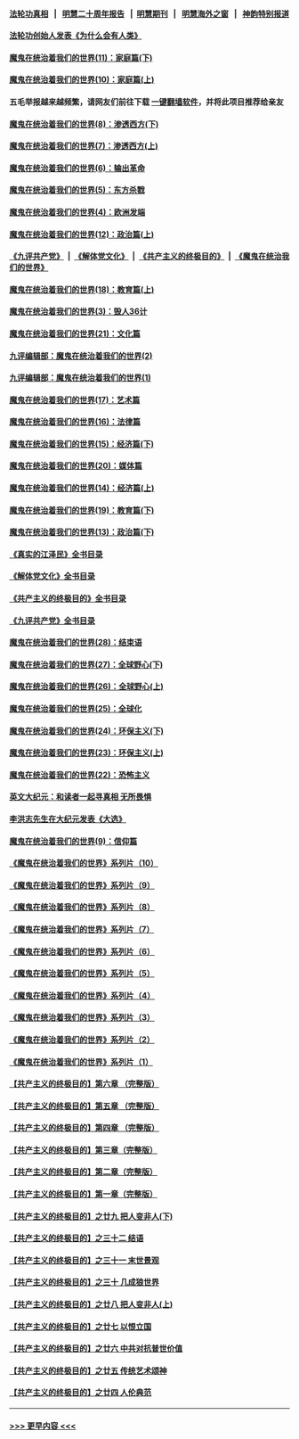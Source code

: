 #### [法轮功真相](https://github.com/gfw-breaker/truth/blob/master/README.md?t=0) &nbsp;&nbsp;|&nbsp;&nbsp; [明慧二十周年报告](https://github.com/gfw-breaker/mh-reports/blob/master/README.md?t=0) &nbsp;&nbsp;|&nbsp;&nbsp;[明慧期刊](https://github.com/gfw-breaker/mh-qikan) &nbsp;&nbsp;|&nbsp;&nbsp; [明慧海外之窗](https://github.com/gfw-breaker/mh-news/blob/master/README.md?t=0) &nbsp;&nbsp;|&nbsp;&nbsp; [神韵特别报道](https://github.com/gfw-breaker/mh-news/blob/master/shenyun.md?t=0)
#### [法轮功创始人发表《为什么会有人类》](../pages/nsc422/n13912117.md?t=02141844) 
#### [魔鬼在统治着我们的世界(11)：家庭篇(下)](../pages/nsc422/n10440961.md?t=02141844) 
#### [魔鬼在统治着我们的世界(10)：家庭篇(上)](../pages/nsc422/n10435448.md?t=02141844) 
#### 五毛举报越来越频繁，请网友们前往下载 [一键翻墙软件](https://github.com/gfw-breaker/ssr-accounts)，并将此项目推荐给亲友
#### [魔鬼在统治着我们的世界(8)：渗透西方(下)](../pages/nsc422/n10429603.md?t=02141844) 
#### [魔鬼在统治着我们的世界(7)：渗透西方(上)](../pages/nsc422/n10426013.md?t=02141844) 
#### [魔鬼在统治着我们的世界(6)：输出革命](../pages/nsc422/n10421536.md?t=02141844) 
#### [魔鬼在统治着我们的世界(5)：东方杀戮](../pages/nsc422/n10417707.md?t=02141844) 
#### [魔鬼在统治着我们的世界(4)：欧洲发端](../pages/nsc422/n10414890.md?t=02141844) 
#### [魔鬼在统治着我们的世界(12)：政治篇(上)](../pages/nsc422/n10444576.md?t=02141844) 
#### [《九评共产党》](https://github.com/begood0513/9ping.md/blob/master/README.md) &nbsp;|&nbsp; [《解体党文化》](../../../../jtdwh.md/blob/master/README.md)  &nbsp;|&nbsp; [《共产主义的终极目的》](../../../../gczydzjmd.md/blob/master/README.md) &nbsp;|&nbsp; [《魔鬼在统治我们的世界》](../../../../mgztzwmdsj.md/blob/master/README.md) 
#### [魔鬼在统治着我们的世界(18)：教育篇(上)](../pages/nsc422/n10526970.md?t=02141844) 
#### [魔鬼在统治着我们的世界(3)：毁人36计](../pages/nsc422/n10411583.md?t=02141844) 
#### [魔鬼在统治着我们的世界(21)：文化篇](../pages/nsc422/n10597706.md?t=02141844) 
#### [九评编辑部：魔鬼在统治着我们的世界(2)](../pages/nsc422/n10410036.md?t=02141844) 
#### [九评编辑部：魔鬼在统治着我们的世界(1)](../pages/nsc422/n10406825.md?t=02141844) 
#### [魔鬼在统治着我们的世界(17)：艺术篇](../pages/nsc422/n10499093.md?t=02141844) 
#### [魔鬼在统治着我们的世界(16)：法律篇](../pages/nsc422/n10485969.md?t=02141844) 
#### [魔鬼在统治着我们的世界(15)：经济篇(下)](../pages/nsc422/n10469975.md?t=02141844) 
#### [魔鬼在统治着我们的世界(20)：媒体篇](../pages/nsc422/n10586579.md?t=02141844) 
#### [魔鬼在统治着我们的世界(14)：经济篇(上)](../pages/nsc422/n10457370.md?t=02141844) 
#### [魔鬼在统治着我们的世界(19)：教育篇(下)](../pages/nsc422/n10564808.md?t=02141844) 
#### [魔鬼在统治着我们的世界(13)：政治篇(下)](../pages/nsc422/n10448270.md?t=02141844) 
#### [《真实的江泽民》全书目录](../pages/nsc422/n13721399.md?t=02141844) 
#### [《解体党文化》全书目录](../pages/nsc422/n13721157.md?t=02141844) 
#### [《共产主义的终极目的》全书目录](../pages/nsc422/n13721048.md?t=02141844) 
#### [《九评共产党》全书目录](../pages/nsc422/n13708085.md?t=02141844) 
#### [魔鬼在统治着我们的世界(28)：结束语](../pages/nsc422/n10936246.md?t=02141844) 
#### [魔鬼在统治着我们的世界(27)：全球野心(下)](../pages/nsc422/n10928319.md?t=02141844) 
#### [魔鬼在统治着我们的世界(26)：全球野心(上)](../pages/nsc422/n10900318.md?t=02141844) 
#### [魔鬼在统治着我们的世界(25)：全球化](../pages/nsc422/n10788205.md?t=02141844) 
#### [魔鬼在统治着我们的世界(24)：环保主义(下)](../pages/nsc422/n10695307.md?t=02141844) 
#### [魔鬼在统治着我们的世界(23)：环保主义(上)](../pages/nsc422/n10688613.md?t=02141844) 
#### [魔鬼在统治着我们的世界(22)：恐怖主义](../pages/nsc422/n10614727.md?t=02141844) 
#### [英文大纪元：和读者一起寻真相 无所畏惧](../pages/nsc422/n12542027.md?t=02141844) 
#### [李洪志先生在大纪元发表《大选》](../pages/nsc422/n12534746.md?t=02141844) 
#### [魔鬼在统治着我们的世界(9)：信仰篇](../pages/nsc422/n10432159.md?t=02141844) 
#### [《魔鬼在统治着我们的世界》系列片（10）](../pages/nsc422/n12292670.md?t=02141844) 
#### [《魔鬼在统治着我们的世界》系列片（9）](../pages/nsc422/n12290859.md?t=02141844) 
#### [《魔鬼在统治着我们的世界》系列片（8）](../pages/nsc422/n12287445.md?t=02141844) 
#### [《魔鬼在统治着我们的世界》系列片（7）](../pages/nsc422/n12283425.md?t=02141844) 
#### [《魔鬼在统治着我们的世界》系列片（6）](../pages/nsc422/n12282314.md?t=02141844) 
#### [《魔鬼在统治着我们的世界》系列片（5）](../pages/nsc422/n12281419.md?t=02141844) 
#### [《魔鬼在统治着我们的世界》系列片（4）](../pages/nsc422/n12274024.md?t=02141844) 
#### [《魔鬼在统治着我们的世界》系列片（3）](../pages/nsc422/n12271322.md?t=02141844) 
#### [《魔鬼在统治着我们的世界》系列片（2）](../pages/nsc422/n12269049.md?t=02141844) 
#### [《魔鬼在统治着我们的世界》系列片（1）](../pages/nsc422/n12267575.md?t=02141844) 
#### [【共产主义的终极目的】第六章 （完整版）](../pages/nsc422/n11428913.md?t=02141844) 
#### [【共产主义的终极目的】第五章 （完整版）](../pages/nsc422/n11428912.md?t=02141844) 
#### [【共产主义的终极目的】第四章 （完整版）](../pages/nsc422/n11428907.md?t=02141844) 
#### [【共产主义的终极目的】第三章（完整版）](../pages/nsc422/n11428848.md?t=02141844) 
#### [【共产主义的终极目的】第二章（完整版）](../pages/nsc422/n11428831.md?t=02141844) 
#### [【共产主义的终极目的】第一章（完整版）](../pages/nsc422/n11417651.md?t=02141844) 
#### [【共产主义的终极目的】之廿九 把人变非人(下)](../pages/nsc422/n11344140.md?t=02141844) 
#### [【共产主义的终极目的】之三十二 结语](../pages/nsc422/n11360535.md?t=02141844) 
#### [【共产主义的终极目的】之三十一 末世景观](../pages/nsc422/n11351129.md?t=02141844) 
#### [【共产主义的终极目的】之三十 几成狼世界](../pages/nsc422/n11348280.md?t=02141844) 
#### [【共产主义的终极目的】之廿八 把人变非人(上)](../pages/nsc422/n11340492.md?t=02141844) 
#### [【共产主义的终极目的】之廿七 以恨立国](../pages/nsc422/n11336944.md?t=02141844) 
#### [【共产主义的终极目的】之廿六 中共对抗普世价值](../pages/nsc422/n11324785.md?t=02141844) 
#### [【共产主义的终极目的】之廿五 传统艺术颂神](../pages/nsc422/n11296396.md?t=02141844) 
#### [【共产主义的终极目的】之廿四 人伦典范](../pages/nsc422/n11296397.md?t=02141844) 

----
#### [ >>> 更早内容 <<< ](../indexes/nsc422-earlier.md)
